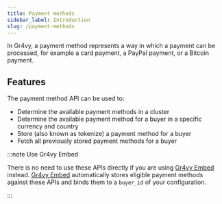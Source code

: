 ```yaml
---
title: Payment methods
sidebar_label: Introduction
slug: /payment-methods
---
```


In Gr4vy, a payment method represents a way in which a payment can be processed,
for example a card payment, a PayPal payment, or a Bitcoin payment.

## Features

The payment method API can be used to:

* Determine the available payment methods in a cluster
* Determine the available payment method for a buyer in a specific currency and country
* Store (also known as tokenize) a payment method for a buyer
* Fetch all previously stored payment methods for a buyer

:::note Use Gr4vy Embed

There is no need to use these APIs directly if you are using [Gr4vy Embed]
instead. [Gr4vy Embed] automatically stores eligible payment methods against
these APIs and binds them to a `buyer_id` of your configuration.

[Gr4vy Embed]: https://www.npmjs.com/package/@gr4vy/embed

:::

